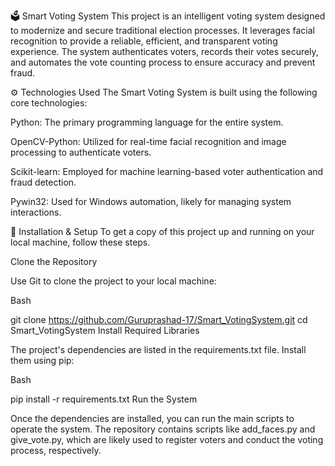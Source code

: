 🗳️ Smart Voting System
This project is an intelligent voting system designed to modernize and secure traditional election processes. It leverages facial recognition to provide a reliable, efficient, and transparent voting experience. The system authenticates voters, records their votes securely, and automates the vote counting process to ensure accuracy and prevent fraud.

⚙️ Technologies Used
The Smart Voting System is built using the following core technologies:

Python: The primary programming language for the entire system.

OpenCV-Python: Utilized for real-time facial recognition and image processing to authenticate voters.

Scikit-learn: Employed for machine learning-based voter authentication and fraud detection.

Pywin32: Used for Windows automation, likely for managing system interactions.

🚀 Installation & Setup
To get a copy of this project up and running on your local machine, follow these steps.

Clone the Repository

Use Git to clone the project to your local machine:

Bash

git clone https://github.com/Guruprashad-17/Smart_VotingSystem.git
cd Smart_VotingSystem
Install Required Libraries

The project's dependencies are listed in the requirements.txt file. Install them using pip:

Bash

pip install -r requirements.txt
Run the System

Once the dependencies are installed, you can run the main scripts to operate the system. The repository contains scripts like add_faces.py and give_vote.py, which are likely used to register voters and conduct the voting process, respectively.
